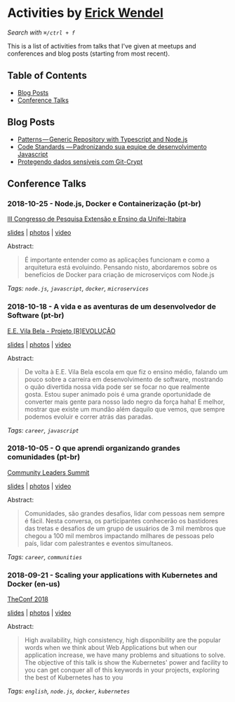 # Activities by [Erick Wendel](https://twitter.com/erickwendel_)

_Search with `⌘/ctrl + f`_

This is a list of activities from talks that I've given at meetups and conferences and blog posts (starting from most recent).

## Table of Contents

- [Blog Posts](#blog-posts)
- [Conference Talks](#blog-posts)

## Blog Posts

- [Patterns — Generic Repository with Typescript and Node.js](https://hackernoon.com/generic-repository-with-typescript-and-node-js-731c10a1b98e)
- [Code Standards — Padronizando sua equipe de desenvolvimento Javascript](https://medium.com/horizon-four/code-stantards-padronizando-sua-equipe-de-desenvolvimento-e1e47e3edf11)
- [Protegendo dados sensíveis com Git-Crypt](https://medium.com/trainingcenter/protegendo-dados-sens%C3%ADveis-com-git-crypt-9fca13e6835b)

## Conference Talks

### 2018-10-25 - Node.js, Docker e Containerização (pt-br)


[III Congresso de Pesquisa Extensão e Ensino da Unifei-Itabira](https://cpee.unifei.edu.br/Programacao.html)


[slides](https://www.icloud.com/keynote/0ipUo_tvnKEe-w07Dr86vWHfw) | [photos](2018-10-25-node.js_docker_containerizacao/photos) | [video](#2018-10-25---nodejs-docker-e-containerização-pt-br)


Abstract:

> É importante entender como as aplicações funcionam e como a arquitetura está evoluindo. Pensando nisto, abordaremos sobre os benefícios de Docker para criação de microserviços com Node.js


_Tags: `node.js`, `javascript`, `docker`, `microservices`_

### 2018-10-18 - A vida e as aventuras de um desenvolvedor de Software (pt-br)


[E.E. Vila Bela - Projeto [R]EVOLUÇÃO](#2018-10-18-a-vida-e-as-aventuras-de-um-desenvolvedor-de-software-pt-br)


[slides](https://docs.google.com/presentation/d/1VhpAZC1mZgmuJXy9Qt_mbPce4aC-rvtFu6RYzKAXIlE/edit?usp=sharing) | [photos](2018-10-18-a_vida_e_as_aventuras_de_um_desenvolvedor_de_software/photos) | [video](#2018-10-18---a-vida-e-as-aventuras-de-um-desenvolvedor-de-software-pt-br)


Abstract:

> De volta à E.E. Vila Bela escola em que fiz o ensino médio, falando um pouco sobre a carreira em desenvolvimento de software, mostrando o quão divertida nossa vida pode ser se focar no que realmente gosta. Estou super animado pois é uma grande oportunidade de converter mais gente para nosso lado negro da força haha! E melhor, mostrar que existe um mundão além daquilo que vemos, que sempre podemos evoluir e correr atrás das paradas.


_Tags: `career`, `javascript`_

### 2018-10-05 - O que aprendi organizando grandes comunidades (pt-br)


[Community Leaders Summit](https://credencial.imasters.com.br/community-leaders-summit-2018)


[slides](https://www.icloud.com/keynote/0vGhAy4B7cCUt_5B94zJvKV_A#O_que_aprendi_organizando_uma_grande_comunidade_-_Community_Summit) | [photos](2018-10-05-o_que_aprendi_organizando_grandes_comunidades/photos) | [video](#2018-10-05---o-que-aprendi-organizando-grandes-comunidades-pt-br)


Abstract:

> Comunidades, são grandes desafios, lidar com pessoas nem sempre é fácil. Nesta conversa, os participantes conhecerão os bastidores das tretas e desafios de um grupo de usuários de 3 mil membros que chegou a 100 mil membros impactando milhares de pessoas pelo país, lidar com palestrantes e eventos simultaneos.


_Tags: `career`, `communities`_

### 2018-09-21 - Scaling your applications with Kubernetes and Docker (en-us)


[TheConf 2018](https://www.theconf.club/)


[slides](https://www.icloud.com/keynote/0mpRDRsKBIcIkmNCTrOstp5fQ#Scalling_your_apps_with_K8s_and_Docker_-_TheConf_-_21092018) | [photos](2018-09-21-scaling_your_applications_with_kubernetes_and_docker/photos) | [video](#2018-09-21---scaling-your-applications-with-kubernetes-and-docker-en-us)


Abstract:

> High availability, high consistency, high disponibility are the popular words when we think about Web Applications but when our application increase, we have many problems and situations to solve. The objective of this talk is show the Kubernetes' power and facility to you can get conquer all of this keywords in your projects, exploring the best of Kubernetes has to you


_Tags: `english`, `node.js`, `docker`, `kubernetes`_

